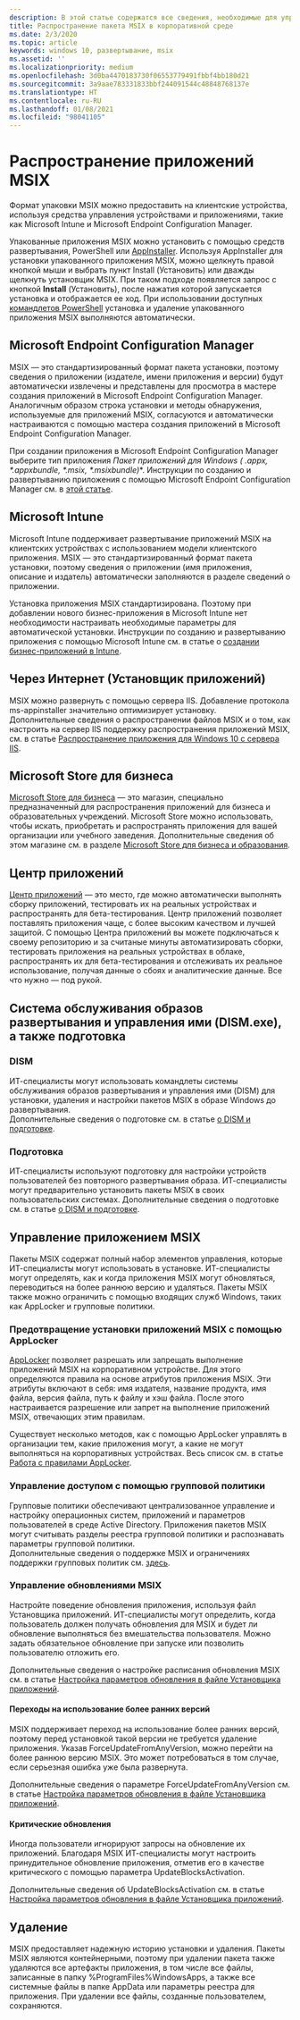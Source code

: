 ```yaml
---
description: В этой статье содержатся все сведения, необходимые для управления развертыванием приложений MSIX в корпоративной среде.  Эта статья предназначена для ИТ-специалистов предприятий.
title: Распространение пакета MSIX в корпоративной среде
ms.date: 2/3/2020
ms.topic: article
keywords: windows 10, развертывание, msix
ms.assetid: ''
ms.localizationpriority: medium
ms.openlocfilehash: 3d0ba4470183730f06553779491fbbf4bb180d21
ms.sourcegitcommit: 3a9aae783331833bbf244091544c48848768137e
ms.translationtype: HT
ms.contentlocale: ru-RU
ms.lasthandoff: 01/08/2021
ms.locfileid: "98041105"
---
```

#   <a name="msix-app-distribution"></a>Распространение приложений MSIX
Формат упаковки MSIX можно предоставить на клиентские устройства, используя средства управления устройствами и приложениями, такие как Microsoft Intune и Microsoft Endpoint Configuration Manager. 

Упакованные приложения MSIX можно установить с помощью средств развертывания, PowerShell или [AppInstaller](https://www.microsoft.com/p/app-installer/9nblggh4nns1?ocid=9nblggh4nns1_ORSEARCH_Bing&rtc=1&activetab=pivot:overviewtab). Используя AppInstaller для установки упакованного приложения MSIX, можно щелкнуть правой кнопкой мыши и выбрать пункт Install (Установить) или дважды щелкнуть установщик MSIX. При таком подходе появляется запрос с кнопкой **Install** (Установить), после нажатия которой запускается установка и отображается ее ход. При использовании доступных [командлетов PowerShell](https://docs.microsoft.com/windows/msix/desktop/powershell-msix-cmdlets) установка и удаление упакованного приложения MSIX выполняются автоматически.

##  <a name="microsoft-endpoint-configuration-manager"></a>Microsoft Endpoint Configuration Manager 

MSIX — это стандартизированный формат пакета установки, поэтому сведения о приложении (издателе, имени приложения и версии) будут автоматически извлечены и представлены для просмотра в мастере создания приложений в Microsoft Endpoint Configuration Manager. Аналогичным образом строка установки и методы обнаружения, используемые для приложений MSIX, согласуются и автоматически настраиваются с помощью мастера создания приложений в Microsoft Endpoint Configuration Manager.

При создании приложения в Microsoft Endpoint Configuration Manager выберите тип приложения **Пакет приложений для Windows (* .appx, *.appxbundle, *.msix, *.msixbundle)**. Инструкции по созданию и развертыванию приложения с помощью Microsoft Endpoint Configuration Manager см. в [этой статье](/configmgr/apps/get-started/create-and-deploy-an-application).

## <a name="microsoft-intune"></a>Microsoft Intune

Microsoft Intune поддерживает развертывание приложений MSIX на клиентских устройствах с использованием модели клиентского приложения. MSIX — это стандартизированный формат пакета установки, поэтому сведения о приложении (имя приложения, описание и издатель) автоматически заполняются в разделе сведений о приложении.

Установка приложения MSIX стандартизирована. Поэтому при добавлении нового бизнес-приложения в Microsoft Intune нет необходимости настраивать необходимые параметры для автоматической установки. Инструкции по созданию и развертыванию приложения с помощью Microsoft Intune см. в статье о [создании бизнес-приложений в Intune](/mem/intune/apps/lob-apps-windows).

## <a name="web-app-installer"></a>Через Интернет (Установщик приложений)

MSIX можно развернуть с помощью сервера IIS.  Добавление протокола ms-appinstaller значительно оптимизирует установку.  
Дополнительные сведения о распространении файлов MSIX и о том, как настроить на сервер IIS поддержку распространения приложений MSIX, см. в статье [Распространение приложения для Windows 10 с сервера IIS](../app-installer/web-install-iis.md).

## <a name="microsoft-store-for-business"></a>Microsoft Store для бизнеса

[Microsoft Store для бизнеса](https://businessstore.microsoft.com/store) — это магазин, специально предназначенный для распространения приложений для бизнеса и образовательных учреждений. Microsoft Store можно использовать, чтобы искать, приобретать и распространять приложения для вашей организации или учебного заведения.  Дополнительные сведения об этом магазине см. в разделе [Microsoft Store для бизнеса и образования](/microsoft-store/).

## <a name="app-center"></a>Центр приложений

[Центр приложений](https://appcenter.ms/) — это место, где можно автоматически выполнять сборку приложений, тестировать их на реальных устройствах и распространять для бета-тестирования.  Центр приложений позволяет поставлять приложения чаще, с более высоким качеством и лучшей защитой.  С помощью Центра приложений вы можете подключаться к своему репозиторию и за считаные минуты автоматизировать сборки, тестировать приложения на реальных устройствах в облаке, распространять их для бета-тестирования и отслеживать их реальное использование, получая данные о сбоях и аналитические данные. Все что нужно — под рукой.

## <a name="deployment-image-servicing-and-management-dismexe-and-provisioning"></a>Система обслуживания образов развертывания и управления ими (DISM.exe), а также подготовка

### <a name="dism"></a>DISM
ИТ-специалисты могут использовать командлеты системы обслуживания образов развертывания и управления ими (DISM) для установки, удаления и настройки пакетов MSIX в образе Windows до развертывания.  
Дополнительные сведения о подготовке см. в статье [о DISM и подготовке](deploy-preinstalled-apps.md).

### <a name="provisioning"></a>Подготовка
ИТ-специалисты используют подготовку для настройки устройств пользователей без повторного развертывания образа.  ИТ-специалисты могут предварительно установить пакеты MSIX в своих пользовательских системах.
Дополнительные сведения о подготовке см. в статье [о DISM и подготовке](deploy-preinstalled-apps.md).

## <a name="managing-your-msix-app"></a>Управление приложением MSIX

Пакеты MSIX содержат полный набор элементов управления, которые ИТ-специалисты могут использовать в установке.  ИТ-специалисты могут определять, как и когда приложения MSIX могут обновляться, переводиться на более раннюю версию и удаляться.  Пакеты MSIX также можно ограничить с помощью входящих служб Windows, таких как AppLocker и групповые политики. 

### <a name="prevent-msix-app-installs-through-applocker"></a>Предотвращение установки приложений MSIX с помощью AppLocker

[AppLocker](/windows/security/threat-protection/windows-defender-application-control/applocker/applocker-overview) позволяет разрешать или запрещать выполнение приложений MSIX на корпоративном устройстве. Для этого определяются правила на основе атрибутов приложения MSIX. Эти атрибуты включают в себя: имя издателя, название продукта, имя файла, версия файла, путь к файлу и хэш файла. После этого настраивается разрешение или запрет на выполнение приложений MSIX, отвечающих этим правилам.

Существует несколько методов, как с помощью AppLocker управлять в организации тем, какие приложения могут, а какие не могут выполняться на корпоративных устройствах. Весь список см. в статье [Работа с правилами AppLocker](/windows/security/threat-protection/windows-defender-application-control/applocker/working-with-applocker-rules).

### <a name="manage-access-through-group-policy"></a>Управление доступом с помощью групповой политики

Групповые политики обеспечивают централизованное управление и настройку операционных систем, приложений и параметров пользователей в среде Active Directory. Приложения пакетов MSIX могут считывать разделы реестра групповой политики и распознавать параметры групповой политики.  
Дополнительные сведения о поддержке MSIX и ограничениях поддержки групповых политик см. [здесь](https://review.docs.microsoft.com/windows/msix/group-policy-msix).

### <a name="manage-msix-updates"></a>Управление обновлениями MSIX

Настройте поведение обновления приложения, используя файл Установщика приложений.  ИТ-специалисты могут определить, когда пользователь должен получать обновления для MSIX и будет ли обновление выполняться без вмешательства пользователя.  Можно задать обязательное обновление при запуске или позволить пользователю отложить его.    

Дополнительные сведения о настройке расписания обновления MSIX см. в статье [Настройка параметров обновления в файле Установщика приложений](../app-installer/update-settings.md).

#### <a name="downgrades"></a>Переходы на использование более ранних версий

MSIX поддерживает переход на использование более ранних версий, поэтому перед установкой такой версии не требуется удаление приложения. Указав ForceUpdateFromAnyVersion, можно перейти на более раннюю версию MSIX. Это может потребоваться в том случае, если серьезная ошибка уже была развернута.  

Дополнительные сведения о параметре ForceUpdateFromAnyVersion см. в статье [Настройка параметров обновления в файле Установщика приложений](../app-installer/update-settings.md).

#### <a name="critical-updates"></a>Критические обновления

Иногда пользователи игнорируют запросы на обновление их приложений.  Благодаря MSIX ИТ-специалисты могут настроить принудительное обновление приложения, отметив его в качестве критического с помощью параметра UpdateBlocksActivation.

Дополнительные сведения об UpdateBlocksActivation см. в статье [Настройка параметров обновления в файле Установщика приложений](../app-installer/update-settings.md).

## <a name="uninstall"></a>Удаление

MSIX предоставляет надежную историю установки и удаления.  Пакеты MSIX являются контейнерными, поэтому при удалении пакета также удаляются все артефакты приложения, в том числе все файлы, записанные в папку %ProgramFiles%WindowsApps, а также все системные файлы в папке AppData или параметры реестра для приложения.  При удалении все файлы, созданные пользователем, сохраняются.
